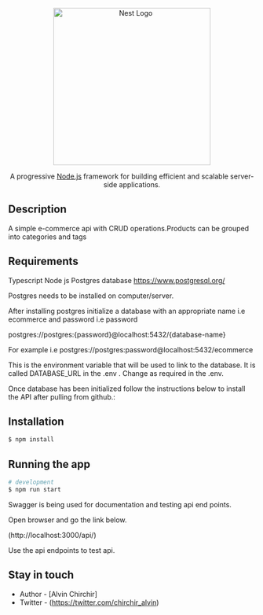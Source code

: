 <p align="center">
  <a href="http://nestjs.com/" target="blank"><img src="https://nestjs.com/img/logo_text.svg" width="320" alt="Nest Logo" /></a>
</p>


  <p align="center">A progressive <a href="http://nodejs.org" target="_blank">Node.js</a> framework for building efficient and scalable server-side applications.</p>
    <p align="center">

</p>

## Description


<p>A simple e-commerce api with CRUD operations.Products can be grouped into categories and tags</p>

## Requirements 

Typescript 
Node js 
Postgres database https://www.postgresql.org/

</p>
Postgres needs to be installed on computer/server.
</p>
<p>

After installing postgres initialize a database with an appropriate name i.e ecommerce and password i.e password
</p>
<p>
postgres://postgres:{password}@localhost:5432/{database-name}
</p>
<p>

For example i.e postgres://postgres:password@localhost:5432/ecommerce
</p>
<p>
This is the environment variable that will be used to link to the database. It is called DATABASE_URL in the .env . Change as required in the .env.
</p>
<p>

Once database has been initialized follow the instructions below to install the API after pulling from github.:
</p>

## Installation

```bash
$ npm install
```

## Running the app

```bash
# development
$ npm run start
```

Swagger is being used for documentation and testing api end points.

Open browser and go the link below.

(http://localhost:3000/api/)

Use the api endpoints to test api.

## Stay in touch

- Author - [Alvin Chirchir]
- Twitter - (https://twitter.com/chirchir_alvin)


